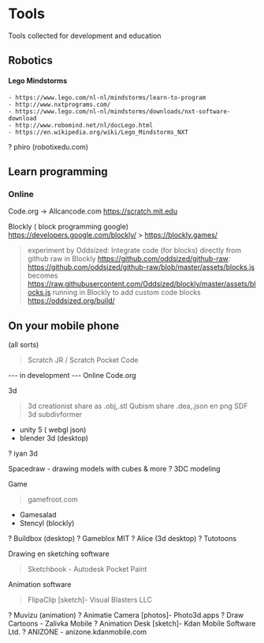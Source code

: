 # Tools
Tools collected for development and education

## Robotics

  #### Lego Mindstorms 
    - https://www.lego.com/nl-nl/mindstorms/learn-to-program
    - http://www.nxtprograms.com/
    - https://www.lego.com/nl-nl/mindstorms/downloads/nxt-software-download
    - http://www.robomind.net/nl/docLego.html
    - https://en.wikipedia.org/wiki/Lego_Mindstorms_NXT

? phiro (robotixedu.com)

## Learn programming 

### Online 

Code.org -> Allcancode.com
https://scratch.mit.edu

Blockly ( block programming google) 
https://developers.google.com/blockly/ > https://blockly.games/

> experiment by Oddsized:
Integrate code (for blocks) directly from github raw in Blockly 
https://github.com/oddsized/github-raw:
https://github.com/oddsized/github-raw/blob/master/assets/blocks.js 
becomes https://raw.githubusercontent.com/Oddsized/blockly/master/assets/blocks.js 
running in Blockly to add custom code blocks https://oddsized.org/build/

## On your mobile phone
 (all sorts)
> Scratch JR / Scratch
> Pocket Code

--- in development ---
Online 
Code.org

3d
> 3d creationist share as .obj,.stl
> Qubism share .dea,.json en png
> SDF 3d subdivformer 
- unity 5 ( webgl json)
- blender 3d (desktop)

? iyan 3d

Spacedraw - drawing models with cubes & more 
? 3DC modeling

Game
> gamefroot.com

- Gamesalad
- Stencyl (blockly)

? Buildbox (desktop)
? Gameblox MIT
? Alice (3d desktop)
? Tutotoons


Drawing en sketching software
> Sketchbook - Autodesk 
> Pocket Paint

Animation software
> FlipaClip [sketch]- Visual Blasters LLC

? Muvizu (animation)
? Animatie Camera [photos]- Photo3d.apps
? Draw Cartoons - Zalivka Mobile
? Animation Desk [sketch]- Kdan Mobile Software Ltd.
? ANIZONE - anizone.kdanmobile.com








